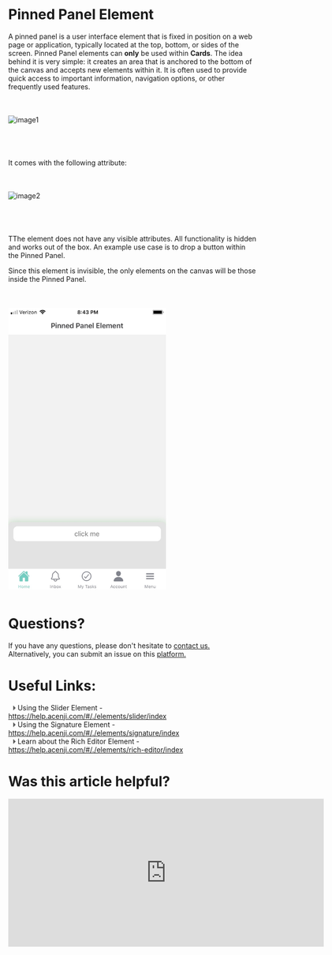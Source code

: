 # Pinned Panel Element

A pinned panel is a user interface element that is fixed in position on a web page or application, typically located at the top, bottom, or sides of the screen. Pinned Panel elements can **only** be used within **Cards**. The idea behind it is very simple: it creates an area that is anchored to the bottom of the canvas and accepts new elements within it. It is often used to provide quick access to important information, navigation options, or other frequently used features.
<p style="margin-top:50px;"></p>

![image1](../../../../images/cards/elements/pinned-panel/pinned-panel1.png)
<p style="margin-top:70px;"></p>

It comes with the following attribute:
<p style="margin-top:50px;"></p>

![image2](../../../../images/cards/elements/pinned-panel/pinned-panel2.png)
<p style="margin-top:70px;"></p>

TThe element does not have any visible attributes. All functionality is hidden and works out of the box. An example use case is to drop a button within the Pinned Panel.

Since this element is invisible, the only elements on the canvas will be those inside the Pinned Panel.
<p style="margin-top:50px;"></p>

<img src="./images/cards/elements/pinned-panel/pinned-panel3.jpg" alt="" width="320">
<p style="margin-top:50px;"></p>

<p style="margin-top:50px;"></p>

# Questions? 

If you have any questions, please don't hesitate to <a href="https://www.acenji.com/contact" target="_blank" rel="noopener">contact us.</a>   
Alternatively, you can submit an issue on this <a href="https://github.com/acenji/acenji-help/issues" target="_blank" rel="noopener">platform.</a>  
<p style="margin-top:30px;"></p>


# Useful Links:

<span class="triangle"></span> Using the Slider Element - https://help.acenji.com/#/./elements/slider/index     
<span class="triangle"></span> Using the Signature Element - https://help.acenji.com/#/./elements/signature/index  
<span class="triangle"></span> Learn about the Rich Editor Element - https://help.acenji.com/#/./elements/rich-editor/index
<style>
.triangle {
display: inline-block;
width: 0;
height: 0;
border-style: solid;
border-width: 5px 0 5px 5px;
border-color: transparent transparent transparent #595959;
margin-left: 10px;
}
</style>
<p style="margin-top:30px;"></p>


# Was this article helpful?


<iframe src="https://docs.google.com/forms/d/e/1FAIpQLSf3HNAeW2aRl3Mhakt6LDMH1MzT5AZE2ijs_4jg7J6ZpIvcHQ/viewform?embedded=true" width="640" height="300" frameborder="0" marginheight="0" marginwidth="0">Wird geladen…</iframe>














